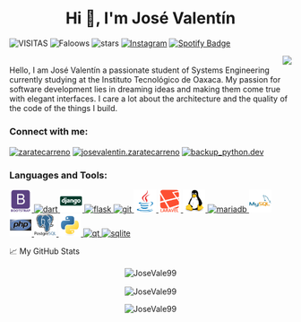 <h1 align="center">Hi 👋, I'm José Valentín</h1>

![VISITAS](https://visitor-badge.glitch.me/badge?page_id=JoseVale99.JoseVale99)
![Faloows](https://img.shields.io/github/followers/josevale99?style=social)
![stars](https://img.shields.io/github/stars/josevale99?style=social)
[![Instagram](https://img.shields.io/badge/-@backup_python.dev-F44747?style=flat-square&labelColor=F44747&logo=instagram&logoColor=white&link=https://instagram.com/backup_python.dev)](https://instagram.com/backup_python.dev)
<a href="https://open.spotify.com/user/pepevale9903"><img src="https://img.shields.io/badge/-@Jose Vale%20ZC-1ED760?style=flat-square&amp;labelColor=fff&amp;logo=Spotify&amp;link=https://open.spotify.com/user/pepevale9903" alt="Spotify Badge"></a></p>
<img align="right" src="https://media1.giphy.com/media/13HgwGsXF0aiGY/giphy.gif" />
<br>
Hello, I am José Valentín a passionate student of Systems Engineering currently studying at the Instituto Tecnológico de Oaxaca. My passion for software development lies in dreaming ideas and making them come true with elegant interfaces. I care a lot about the architecture and the quality of the code of the things I build.

<h3 align="left">Connect with me:</h3>
<p align="left">
<a href="https://twitter.com/zaratecarreno" target="blank"><img align="center" src="https://raw.githubusercontent.com/rahuldkjain/github-profile-readme-generator/master/src/images/icons/Social/twitter.svg" alt="zaratecarreno" height="30" width="40" /></a>
<a href="https://fb.com/josevalentin.zaratecarreno" target="blank"><img align="center" src="https://raw.githubusercontent.com/rahuldkjain/github-profile-readme-generator/master/src/images/icons/Social/facebook.svg" alt="josevalentin.zaratecarreno" height="30" width="40" /></a>
<a href="https://instagram.com/backup_python.dev" target="blank"><img align="center" src="https://raw.githubusercontent.com/rahuldkjain/github-profile-readme-generator/master/src/images/icons/Social/instagram.svg" alt="backup_python.dev" height="30" width="40" /></a>
</p>

<h3 align="left">Languages and Tools:</h3>
<p align="left"> <a href="https://getbootstrap.com" target="_blank"> <img src="https://raw.githubusercontent.com/devicons/devicon/master/icons/bootstrap/bootstrap-plain-wordmark.svg" alt="bootstrap" width="40" height="40"/> </a> <a href="https://dart.dev" target="_blank"> <img src="https://www.vectorlogo.zone/logos/dartlang/dartlang-icon.svg" alt="dart" width="40" height="40"/> </a> <a href="https://www.djangoproject.com/" target="_blank"> <img src="https://raw.githubusercontent.com/devicons/devicon/master/icons/django/django-original.svg" alt="django" width="40" height="40"/> </a> <a href="https://flask.palletsprojects.com/" target="_blank"> <img src="https://www.vectorlogo.zone/logos/pocoo_flask/pocoo_flask-icon.svg" alt="flask" width="40" height="40"/> </a> <a href="https://git-scm.com/" target="_blank"> <img src="https://www.vectorlogo.zone/logos/git-scm/git-scm-icon.svg" alt="git" width="40" height="40"/> </a> <a href="https://www.java.com" target="_blank"> <img src="https://raw.githubusercontent.com/devicons/devicon/master/icons/java/java-original.svg" alt="java" width="40" height="40"/> </a> <a href="https://laravel.com/" target="_blank"> <img src="https://raw.githubusercontent.com/devicons/devicon/master/icons/laravel/laravel-plain-wordmark.svg" alt="laravel" width="40" height="40"/> </a> <a href="https://www.linux.org/" target="_blank"> <img src="https://raw.githubusercontent.com/devicons/devicon/master/icons/linux/linux-original.svg" alt="linux" width="40" height="40"/> </a> <a href="https://mariadb.org/" target="_blank"> <img src="https://www.vectorlogo.zone/logos/mariadb/mariadb-icon.svg" alt="mariadb" width="40" height="40"/> </a> <a href="https://www.mysql.com/" target="_blank"> <img src="https://raw.githubusercontent.com/devicons/devicon/master/icons/mysql/mysql-original-wordmark.svg" alt="mysql" width="40" height="40"/> </a> <a href="https://www.php.net" target="_blank"> <img src="https://raw.githubusercontent.com/devicons/devicon/master/icons/php/php-original.svg" alt="php" width="40" height="40"/> </a> <a href="https://www.postgresql.org" target="_blank"> <img src="https://raw.githubusercontent.com/devicons/devicon/master/icons/postgresql/postgresql-original-wordmark.svg" alt="postgresql" width="40" height="40"/> </a> <a href="https://www.python.org" target="_blank"> <img src="https://raw.githubusercontent.com/devicons/devicon/master/icons/python/python-original.svg" alt="python" width="40" height="40"/> </a> <a href="https://www.qt.io/" target="_blank"> <img src="https://upload.wikimedia.org/wikipedia/commons/0/0b/Qt_logo_2016.svg" alt="qt" width="40" height="40"/> </a> <a href="https://www.sqlite.org/" target="_blank"> <img src="https://www.vectorlogo.zone/logos/sqlite/sqlite-icon.svg" alt="sqlite" width="40" height="40"/> </a> </p>





  



📈 My GitHub Stats
<p align="center"><img align="center" src="https://github-readme-stats.vercel.app/api/top-langs/?username=JoseVale99&show_icons=true&theme=gotham" alt="JoseVale99" /></p>
<p align="center"><img align="center" src="https://github-readme-stats.vercel.app/api/top-langs/?username=JoseVale99&layout=compact&theme=gotham" alt="JoseVale99" /></p>


<p align="center"> <img src="https://github-readme-stats.vercel.app/api?username=JoseVale99&show_icons=true&theme=gotham" alt="JoseVale99" />
